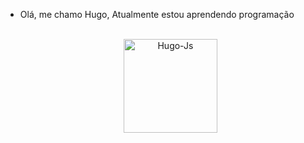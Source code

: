 - Olá, me chamo Hugo, Atualmente estou aprendendo programação


   <center>
  <div style="display: inline_block"><br>
    <img align="center" alt="Hugo-Js" height="150" width="150" src="https://static.corinthians.com.br/uploads/d35b05a832e2bb91f110d54e34e2da79.jpg">
   </center>

<!---
Hugo2141/Hugo2141 is a ✨ special ✨ repository because its `README.md` (this file) appears on your GitHub profile.
You can click the Preview link to take a look at your changes.
--->
